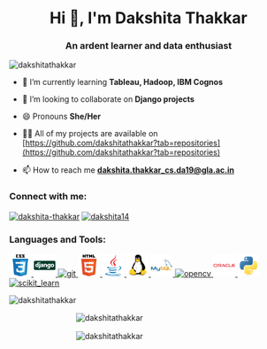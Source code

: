<h1 align="center">Hi 👋, I'm Dakshita Thakkar</h1>
<h3 align="center">An ardent learner and data enthusiast</h3>

<p align="left"> <img src="https://komarev.com/ghpvc/?username=dakshitathakkar&label=Profile%20views&color=0e75b6&style=flat" alt="dakshitathakkar" /> </p>

- 🌱 I’m currently learning **Tableau, Hadoop, IBM Cognos**

- 👯 I’m looking to collaborate on **Django projects**

- 😄 Pronouns **She/Her**

- 👨‍💻 All of my projects are available on [https://github.com/dakshitathakkar?tab=repositories](https://github.com/dakshitathakkar?tab=repositories)

- 📫 How to reach me **dakshita.thakkar_cs.da19@gla.ac.in**

<h3 align="left">Connect with me:</h3>
<p align="left">
<a href="https://linkedin.com/in/dakshita-thakkar" target="blank"><img align="center" src="https://raw.githubusercontent.com/rahuldkjain/github-profile-readme-generator/master/src/images/icons/Social/linked-in-alt.svg" alt="dakshita-thakkar" height="30" width="40" /></a>
<a href="https://auth.geeksforgeeks.org/user/dakshita14" target="blank"><img align="center" src="https://raw.githubusercontent.com/rahuldkjain/github-profile-readme-generator/master/src/images/icons/Social/geeks-for-geeks.svg" alt="dakshita14" height="30" width="40" /></a>
</p>

<h3 align="left">Languages and Tools:</h3>
<p align="left"> <a href="https://www.w3schools.com/css/" target="_blank"> <img src="https://raw.githubusercontent.com/devicons/devicon/master/icons/css3/css3-original-wordmark.svg" alt="css3" width="40" height="40"/> </a> <a href="https://www.djangoproject.com/" target="_blank"> <img src="https://raw.githubusercontent.com/devicons/devicon/master/icons/django/django-original.svg" alt="django" width="40" height="40"/> </a> <a href="https://git-scm.com/" target="_blank"> <img src="https://www.vectorlogo.zone/logos/git-scm/git-scm-icon.svg" alt="git" width="40" height="40"/> </a> <a href="https://www.w3.org/html/" target="_blank"> <img src="https://raw.githubusercontent.com/devicons/devicon/master/icons/html5/html5-original-wordmark.svg" alt="html5" width="40" height="40"/> </a> <a href="https://www.java.com" target="_blank"> <img src="https://raw.githubusercontent.com/devicons/devicon/master/icons/java/java-original.svg" alt="java" width="40" height="40"/> </a> <a href="https://www.linux.org/" target="_blank"> <img src="https://raw.githubusercontent.com/devicons/devicon/master/icons/linux/linux-original.svg" alt="linux" width="40" height="40"/> </a> <a href="https://www.mysql.com/" target="_blank"> <img src="https://raw.githubusercontent.com/devicons/devicon/master/icons/mysql/mysql-original-wordmark.svg" alt="mysql" width="40" height="40"/> </a> <a href="https://opencv.org/" target="_blank"> <img src="https://www.vectorlogo.zone/logos/opencv/opencv-icon.svg" alt="opencv" width="40" height="40"/> </a> <a href="https://www.oracle.com/" target="_blank"> <img src="https://raw.githubusercontent.com/devicons/devicon/master/icons/oracle/oracle-original.svg" alt="oracle" width="40" height="40"/> </a> <a href="https://www.python.org" target="_blank"> <img src="https://raw.githubusercontent.com/devicons/devicon/master/icons/python/python-original.svg" alt="python" width="40" height="40"/> </a> <a href="https://scikit-learn.org/" target="_blank"> <img src="https://upload.wikimedia.org/wikipedia/commons/0/05/Scikit_learn_logo_small.svg" alt="scikit_learn" width="40" height="40"/> </a> </p>

<p><img align="left" height = "150" src="https://github-readme-stats.vercel.app/api/top-langs?username=dakshitathakkar&show_icons=true&locale=en&layout=compact" alt="dakshitathakkar" /></p><br/>

<p><img align="center" src="https://github-readme-streak-stats.herokuapp.com/?user=dakshitathakkar&" alt="dakshitathakkar" /></p>
<p><img align="center" src="https://github-readme-stats.vercel.app/api?username=dakshitathakkar&show_icons=true&locale=en" alt="dakshitathakkar" /></p>

<!-- <p><img align="center" height = "180" src="https://github-readme-stats.vercel.app/api?username=dakshitathakkar&show_icons=true&locale=en" alt="dakshitathakkar" /></p> -->
